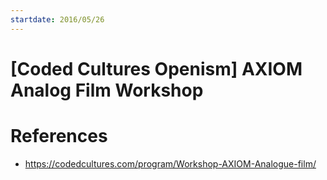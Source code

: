 ```yaml
---
startdate: 2016/05/26
---
```

# [Coded Cultures Openism] AXIOM Analog Film Workshop

# References
* https://codedcultures.com/program/Workshop-AXIOM-Analogue-film/
